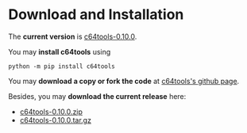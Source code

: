 Download and Installation
=========================
The __current version__ is [c64tools-0.10.0](https://github.com/dkrajzew/c64tools/releases/tag/0.10.0).

You may __install c64tools__ using

```console
python -m pip install c64tools
```

You may __download a copy or fork the code__ at [c64tools&apos;s github page](https://github.com/dkrajzew/c64tools).

Besides, you may __download the current release__ here:

* [c64tools-0.10.0.zip](https://github.com/dkrajzew/c64tools/archive/refs/tags/0.10.0.zip)
* [c64tools-0.10.0.tar.gz](https://github.com/dkrajzew/c64tools/archive/refs/tags/0.10.0.tar.gz)

